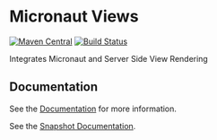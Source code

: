 # Micronaut Views #

[![Maven Central](https://img.shields.io/maven-central/v/io.micronaut/micronaut-views.svg?label=Maven%20Central)](https://search.maven.org/search?q=g:%22io.micronaut%22%20AND%20a:%22micronaut-views%22)
[![Build Status](https://travis-ci.org/micronaut-projects/micronaut-views.svg?branch=master)](https://travis-ci.org/micronaut-projects/micronaut-views)

Integrates Micronaut and Server Side View Rendering

## Documentation

See the [Documentation](https://micronaut-projects.github.io/micronaut-views/latest/guide) for more information.

See the [Snapshot Documentation](https://micronaut-projects.github.io/micronaut-views/snapshot/guide).
